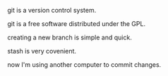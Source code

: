 git is a version control system.

git is a free software distributed under the GPL.

creating a new branch is simple and quick.

stash is very covenient.

now I'm using another computer to commit changes.